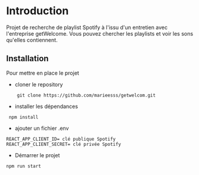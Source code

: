 # Introduction

Projet de recherche de playlist Spotify à l'issu d'un entretien avec l'entreprise getWelcome.
Vous pouvez chercher les playlists et voir les sons qu'elles contiennent.

## Installation

Pour mettre en place le projet 

- cloner le repository 
```
    git clone https://github.com/marieesss/getwelcom.git
```

- installer les dépendances 

```
 npm install
```

- ajouter un fichier .env

```
REACT_APP_CLIENT_ID= clé publique Spotify
REACT_APP_CLIENT_SECRET= clé privée Spotify

```

- Démarrer le projet

```
npm run start

```

